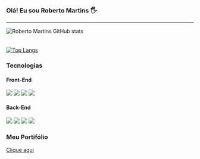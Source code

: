 ### Olá! Eu sou Roberto Martins 🖐️
<hr>

![Roberto Martins GitHub stats](https://github-readme-stats.vercel.app/api?username=martinsroberto&show_icons=true&theme=transparent)
<br><br><br>
[![Top Langs](https://github-readme-stats.vercel.app/api/top-langs/?username=martinsroberto&layout=compact)](https://github.com/martinsroberto/github-readme-stats)

### Tecnologias
<div style="display: inline_block"> 
  <h4>Front-End</h4>
  <img src="https://img.shields.io/badge/HTML5-E34F26?style=for-the-badge&logo=html5&logoColor=white" />
  <img src="https://img.shields.io/badge/CSS3-1572B6?style=for-the-badge&logo=css3&logoColor=white" />
  <img src="https://img.shields.io/badge/JavaScript-F7DF1E?style=for-the-badge&logo=javascript&logoColor=black" />
  <img src="https://img.shields.io/badge/-ReactJs-61DAFB?logo=react&logoColor=white&style=for-the-badge" />
  <h4>Back-End</h4>
  <img src="https://img.shields.io/badge/Node.js-43853D?style=for-the-badge&logo=node.js&logoColor=white" />
  <img src="https://img.shields.io/badge/Express.js-404D59?style=for-the-badge" />
  <img src="https://img.shields.io/badge/MySQL-00000F?style=for-the-badge&logo=mysql&logoColor=white" />
  <img src="https://img.shields.io/badge/MongoDB-4EA94B?style=for-the-badge&logo=mongodb&logoColor=white" /> 
</div>

### Meu Portifólio

<a href="https://martinsroberto.github.io/portifolio/">Clique aqui</a>

